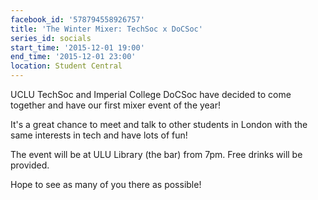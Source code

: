 ```yaml
---
facebook_id: '578794558926757'
title: 'The Winter Mixer: TechSoc x DoCSoc'
series_id: socials
start_time: '2015-12-01 19:00'
end_time: '2015-12-01 23:00'
location: Student Central
---
```


UCLU TechSoc and Imperial College DoCSoc have decided to come together and have our first mixer event of the year!

It's a great chance to meet and talk to other students in London with the same interests in tech and have lots of fun!

The event will be at ULU Library (the bar) from 7pm. Free drinks will be provided.

Hope to see as many of you there as possible!
